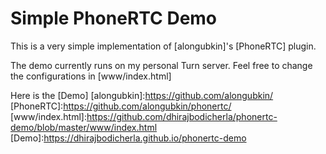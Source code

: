 # Simple PhoneRTC Demo

This is a very simple implementation of [alongubkin]'s [PhoneRTC] plugin.

The demo currently runs on my personal Turn server. Feel free to change the configurations in [www/index.html]

Here is the [Demo]
[alongubkin]:https://github.com/alongubkin/
[PhoneRTC]:https://github.com/alongubkin/phonertc/
[www/index.html]:https://github.com/dhirajbodicherla/phonertc-demo/blob/master/www/index.html
[Demo]:https://dhirajbodicherla.github.io/phonertc-demo
